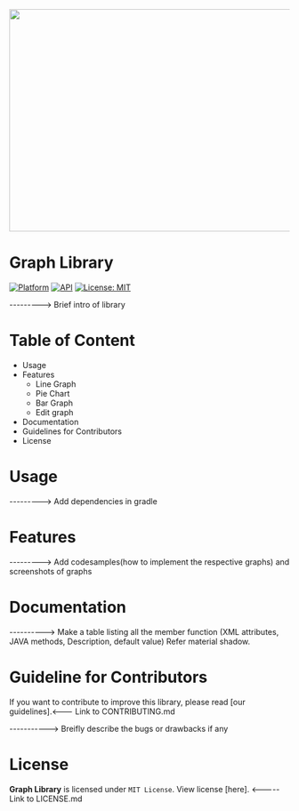 <div align="center"><img src="/images/LOGO.gif" height = "400" width = "1000"/></div>

# Graph Library
[![Platform](https://img.shields.io/badge/platform-Android-yellow.svg)](https://www.android.com)
[![API](https://img.shields.io/badge/API-16%2B-brightgreen.svg?style=flat)](https://android-arsenal.com/api?level=16)
[![License: MIT](https://img.shields.io/badge/License-MIT-blue.svg)](https://opensource.org/licenses/MIT)

---------> Brief intro of library

# Table of Content
* Usage
* Features
  * Line Graph
  * Pie Chart
  * Bar Graph
  * Edit graph
* Documentation
* Guidelines for Contributors
* License

# Usage

---------> Add dependencies in gradle 

# Features
 
---------> Add codesamples(how to implement the respective graphs) and screenshots of graphs

# Documentation

----------> Make a table listing all the member function (XML attributes, JAVA methods, Description, default value) Refer material shadow.

# Guideline for Contributors

If you want to contribute to improve this library, please read [our guidelines].<--- Link to CONTRIBUTING.md

-----------> Breifly describe the bugs or drawbacks if any

# License

**Graph Library** is licensed under `MIT License`. View license [here].  <----- Link to LICENSE.md
